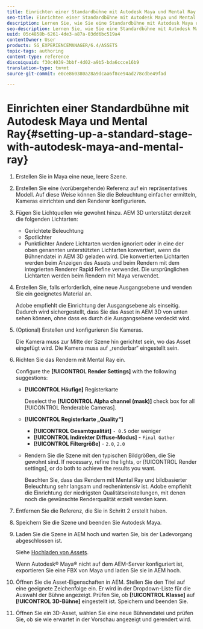 ```yaml
---
title: Einrichten einer Standardbühne mit Autodesk Maya und Mental Ray
seo-title: Einrichten einer Standardbühne mit Autodesk Maya und Mental Ray
description: Lernen Sie, wie Sie eine Standardbühne mit Autodesk Maya und Mental Ray einrichten.
seo-description: Lernen Sie, wie Sie eine Standardbühne mit Autodesk Maya und Mental Ray einrichten.
uuid: 05c4858b-6261-4de3-a87a-03dd6bc519a4
contentOwner: User
products: SG_EXPERIENCEMANAGER/6.4/ASSETS
topic-tags: authoring
content-type: reference
discoiquuid: f30c4039-3bbf-4d02-a9b5-bda6ccce16b9
translation-type: tm+mt
source-git-commit: e0ce860380a28a9dcaa6f8ce94ad278cdbe49fad

---
```



# Einrichten einer Standardbühne mit Autodesk Maya und Mental Ray{#setting-up-a-standard-stage-with-autodesk-maya-and-mental-ray}

1. Erstellen Sie in Maya eine neue, leere Szene.
1. Erstellen Sie eine (vorübergehende) Referenz auf ein repräsentatives Modell. Auf diese Weise können Sie die Beleuchtung einfacher ermitteln, Kameras einrichten und den Renderer konfigurieren.

1. Fügen Sie Lichtquellen wie gewohnt hinzu. AEM 3D unterstützt derzeit die folgenden Lichtarten:

   * Gerichtete Beleuchtung
   * Spotlichter
   * Punktlichter 
   Andere Lichtarten werden ignoriert oder in eine der oben genannten unterstützten Lichtarten konvertiert, wenn die Bühnendatei in AEM 3D geladen wird. Die konvertierten Lichtarten werden beim Anzeigen des Assets und beim Rendern mit dem integrierten Renderer Rapid Refine verwendet. Die ursprünglichen Lichtarten werden beim Rendern mit Maya verwendet.

1. Erstellen Sie, falls erforderlich, eine neue Ausgangsebene und wenden Sie ein geeignetes Material an.

   Adobe empfiehlt die Einrichtung der Ausgangsebene als einseitig. Dadurch wird sichergestellt, dass Sie das Asset in AEM 3D von unten sehen können, ohne dass es durch die Ausgangsebene verdeckt wird.

1. (Optional) Erstellen und konfigurieren Sie Kameras.

   Die Kamera muss zur Mitte der Szene hin gerichtet sein, wo das Asset eingefügt wird. Die Kamera muss auf „renderbar“ eingestellt sein.

1. Richten Sie das Rendern mit Mental Ray ein.

   Configure the **[!UICONTROL Render Settings]** with the following suggestions:

   * **[!UICONTROL Häufige]** Registerkarte

      Deselect the **[!UICONTROL Alpha channel (mask)]** check box for all [!UICONTROL Renderable Cameras].

   * **[!UICONTROL Registerkarte „Quality“]**

      * **[!UICONTROL Gesamtqualität]** `- 0.5` oder weniger
      * **[!UICONTROL Indirekter Diffuse-Modus]** - `Final Gather`
      * **[!UICONTROL Filtergröße]** - `2.0`, `2.0`
   * Rendern Sie die Szene mit den typischen Bildgrößen, die Sie gewohnt sind. If necessary, refine the lights, or [!UICONTROL Render settings], or do both to achieve the results you want.

      Beachten Sie, dass das Rendern mit Mental Ray und bildbasierter Beleuchtung sehr langsam und rechenintensiv ist. Adobe empfiehlt die Einrichtung der niedrigsten Qualitätseinstellungen, mit denen noch die gewünschte Renderqualität erzielt werden kann.


1. Entfernen Sie die Referenz, die Sie in Schritt 2 erstellt haben.
1. Speichern Sie die Szene und beenden Sie Autodesk Maya.
1. Laden Sie die Szene in AEM hoch und warten Sie, bis der Ladevorgang abgeschlossen ist.

   Siehe [Hochladen von Assets](/help/assets/managing-assets-touch-ui.md#uploading-assets).

   Wenn Autodesk® Maya® nicht auf dem AEM-Server konfiguriert ist, exportieren Sie eine FBX von Maya und laden Sie sie in AEM hoch.

1. Öffnen Sie die Asset-Eigenschaften in AEM. Stellen Sie den Titel auf eine geeignete Zeichenfolge ein. Er wird in der Dropdown-Liste für die Auswahl der Bühne angezeigt. Prüfen Sie, ob **[!UICONTROL Klasse]** auf **[!UICONTROL 3D-Bühne]** eingestellt ist. Speichern und beenden Sie.
1. Öffnen Sie ein 3D-Asset, wählen Sie eine neue Bühnendatei und prüfen Sie, ob sie wie erwartet in der Vorschau angezeigt und gerendert wird.

